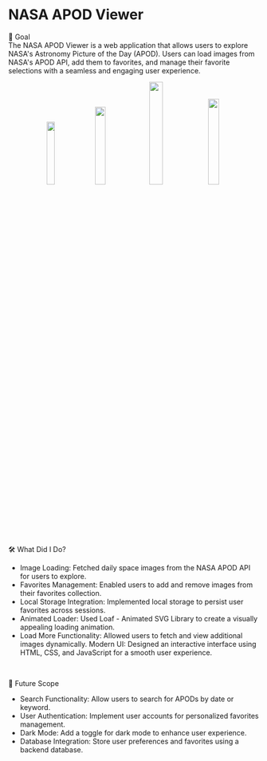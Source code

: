 # NASA APOD Viewer
🎯 Goal <br/>
The NASA APOD Viewer is a web application that allows users to explore NASA's Astronomy Picture of the Day (APOD). Users can load images from NASA's APOD API, add them to favorites, and manage their favorite selections with a seamless and engaging user experience.
<br/>

<div align="center">
  <img width="18%" src="https://github.com/user-attachments/assets/f6c6ea6e-07c4-48e8-8939-bc2b000b8085" />
  <img width="20%" src="https://github.com/user-attachments/assets/96d806dc-8fb7-4508-8c08-19319ddadfea" />
  <img width="23%" src="https://github.com/user-attachments/assets/0f3324ee-11d3-4086-802c-2314fc561c48" />
  <img width="21%" src="https://github.com/user-attachments/assets/c5dbd57d-087b-4779-91a3-ab91ba7424b0" />
</div>
<br/>

🛠 What Did I Do?
- Image Loading: Fetched daily space images from the NASA APOD API for users to explore.
- Favorites Management: Enabled users to add and remove images from their favorites collection.
- Local Storage Integration: Implemented local storage to persist user favorites across sessions.
- Animated Loader: Used Loaf - Animated SVG Library to create a visually appealing loading animation.
- Load More Functionality: Allowed users to fetch and view additional images dynamically.
Modern UI: Designed an interactive interface using HTML, CSS, and JavaScript for a smooth user experience.
<br/>

🔮 Future Scope
- Search Functionality: Allow users to search for APODs by date or keyword.
- User Authentication: Implement user accounts for personalized favorites management.
- Dark Mode: Add a toggle for dark mode to enhance user experience.
- Database Integration: Store user preferences and favorites using a backend database.
